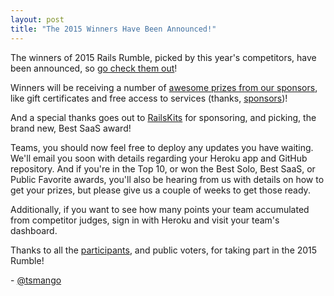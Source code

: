 ```yaml
---
layout: post
title: "The 2015 Winners Have Been Announced!"
---
```


The winners of 2015 Rails Rumble, picked by this year's competitors, have been announced, so [go check them out](http://railsrumble.com/entries/winners)!

Winners will be receiving a number of [awesome prizes from our sponsors](http://blog.railsrumble.com/2015/10/23/prizes-have-landed/), like gift certificates and free access to services (thanks, [sponsors](http://blog.railsrumble.com/2015/10/19/meet-the-sponsors/))!

And a special thanks goes out to [RailsKits](https://railskits.com/?utm_source=railsrumble&utm_medium=link&utm_campaign=railsrumble2015) for sponsoring, and picking, the brand new, Best SaaS award!

Teams, you should now feel free to deploy any updates you have waiting. We'll email you soon with details regarding your Heroku app and GitHub repository. And if you're in the Top 10, or won the Best Solo, Best SaaS, or Public Favorite awards, you'll also be hearing from us with details on how to get your prizes, but please give us a couple of weeks to get those ready.

Additionally, if you want to see how many points your team accumulated from competitor judges, sign in with Heroku and visit your team's dashboard.

Thanks to all the [participants](http://railsrumble.com/participants), and public voters, for taking part in the 2015 Rumble!

\- [@tsmango](https://twitter.com/tsmango)
